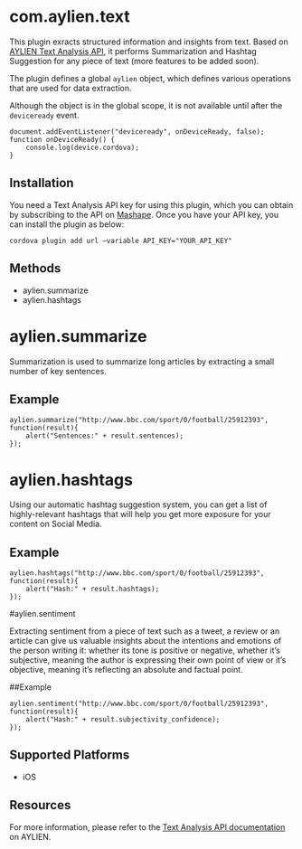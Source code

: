 <!---
    Licensed to the Apache Software Foundation (ASF) under one
    or more contributor license agreements.  See the NOTICE file
    distributed with this work for additional information
    regarding copyright ownership.  The ASF licenses this file
    to you under the Apache License, Version 2.0 (the
    "License"); you may not use this file except in compliance
    with the License.  You may obtain a copy of the License at

      http://www.apache.org/licenses/LICENSE-2.0

    Unless required by applicable law or agreed to in writing,
    software distributed under the License is distributed on an
    "AS IS" BASIS, WITHOUT WARRANTIES OR CONDITIONS OF ANY
    KIND, either express or implied.  See the License for the
    specific language governing permissions and limitations
    under the License.
-->

# com.aylien.text

This plugin exracts structured information and insights from text. Based on [AYLIEN Text Analysis API](http://aylien.com/text-api), it performs Summarization and Hashtag Suggestion for any piece of text (more features to be added soon).

The plugin defines a global `aylien` object, which defines various operations that are used for data extraction.

Although the object is in the global scope, it is not available until after the `deviceready` event.

    document.addEventListener("deviceready", onDeviceReady, false);
    function onDeviceReady() {
        console.log(device.cordova);
    }

## Installation

You need a Text Analysis API key for using this plugin, which you can obtain by subscribing to the API on [Mashape](https://www.mashape.com/aylien/text-analysis). Once you have your API key, you can install the plugin as below:

    cordova plugin add url —variable API_KEY="YOUR_API_KEY"

## Methods

- aylien.summarize
- aylien.hashtags


# aylien.summarize

Summarization is used to summarize long articles by extracting a small number of key sentences.

## Example

    aylien.summarize("http://www.bbc.com/sport/0/football/25912393", function(result){
        alert("Sentences:" + result.sentences);
    });


# aylien.hashtags

Using our automatic hashtag suggestion system, you can get a list of highly-relevant hashtags that will help you get more exposure for your content on Social Media.

## Example

    aylien.hashtags("http://www.bbc.com/sport/0/football/25912393", function(result){
        alert("Hash:" + result.hashtags);
    });

#aylien.sentiment

Extracting sentiment from a piece of text such as a tweet, a review or an article can give us valuable insights about the intentions and emotions of the person writing it: whether its tone is positive or negative, whether it’s subjective, meaning the author is expressing their own point of view or it’s objective, meaning it’s reflecting an absolute and factual point.

##Example

    aylien.sentiment("http://www.bbc.com/sport/0/football/25912393", function(result){
        alert("Hash:" + result.subjectivity_confidence);
    });

## Supported Platforms

- iOS

## Resources

For more information, please refer to the [Text Analysis API documentation](http://aylien.com/text-api-doc) on AYLIEN.
